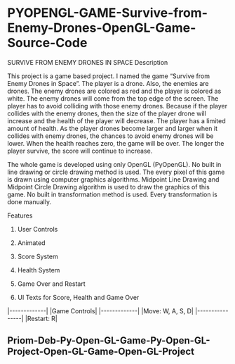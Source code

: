 # PYOPENGL-GAME-Survive-from-Enemy-Drones-OpenGL-Game-Source-Code
SURVIVE FROM ENEMY DRONES IN SPACE
Description

This project is a game based project. I named the game “Survive from Enemy Drones in Space”. The player is a drone. Also, the enemies are drones. The enemy drones are colored as red and the player is colored as white. The enemy drones will come from the top edge of the screen. The player has to avoid colliding with those enemy drones. Because if the player collides with the enemy drones, then the size of the player drone will increase and the health of the player will decrease. The player has a limited amount of health. As the player drones become larger and larger when it collides with enemy drones, the chances to avoid enemy drones will be lower. When the health reaches zero, the game will be over. The longer the player survive, the score will continue to increase.



The whole game is developed using only OpenGL (PyOpenGL). No built in line drawing or circle drawing method is used. The every pixel of this game is drawn using computer graphics algorithms. Midpoint Line Drawing and Midpoint Circle Drawing algorithm is used to draw the graphics of this game. No built in transformation method is used. Every transformation is done manually.


Features

1. User Controls

2. Animated

3. Score System

4. Health System

5. Game Over and Restart

6. UI Texts for Score, Health and Game Over

|-------------|
|Game Controls|
|-------------|
|Move: W, A, S, D|
|----------------|
|Restart: R|



## Priom-Deb-Py-Open-GL-Game-Py-Open-GL-Project-Open-GL-Game-Open-GL-Project
